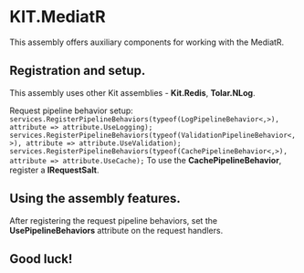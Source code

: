 # KIT.MediatR

This assembly offers auxiliary components for working with the MediatR.

## Registration and setup.
This assembly uses other Kit assemblies - **Kit.Redis**, **Tolar.NLog**.

Request pipeline behavior setup:
	``` 
		services.RegisterPipelineBehaviors(typeof(LogPipelineBehavior<,>), attribute => attribute.UseLogging);
        services.RegisterPipelineBehaviors(typeof(ValidationPipelineBehavior<,>), attribute => attribute.UseValidation);
        services.RegisterPipelineBehaviors(typeof(CachePipelineBehavior<,>), attribute => attribute.UseCache);
	```
To use the **CachePipelineBehavior**, register a **IRequestSalt**.

## Using the assembly features.

After registering the request pipeline behaviors, set the **UsePipelineBehaviors** attribute on the request handlers.

## Good luck!